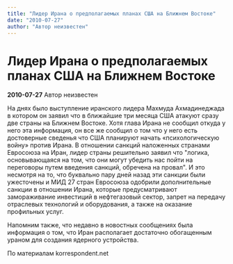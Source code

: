 ```yaml
---
title: "Лидер Ирана о предполагаемых планах США на Ближнем Востоке"
date: "2010-07-27"
author: "Автор неизвестен"
---
```


# Лидер Ирана о предполагаемых планах США на Ближнем Востоке

**2010-07-27** Автор неизвестен

На днях было выступление иранского лидера Махмуда Ахмадинеджада в котором он заявил что в ближайшие три месяца США атакуют сразу две страны на Ближнем Востоке. Хотя глава Ирана не сообщил откуда у него эта информация, он все же сообщил о том что у него есть достоверные сведенья что США планируют начать «психологическую войну» против Ирана. В отношении санкций наложенных странами Евросоюза на Иран, лидер страны решительно заявил что "логика, основывающаяся на том, что они могут убедить нас пойти на переговоры путем введения санкций, обречена на провал". И это несмотря на то, что буквально пару дней назад эти санкции были ужесточены и МИД 27 стран Евросоюза одобрили дополнительные санкции в отношении Ирана, которые предусматривают замораживание инвестиций в нефтегазовый сектор, запрет на передачу отраслевых технологий и оборудования, а также на оказание профильных услуг.

Напомним также, что недавно в новостных сообщениях была информация о том, что Иран располагает достаточно обогащенным ураном для создания ядерного устройства.

По материалам korrespondent.net
